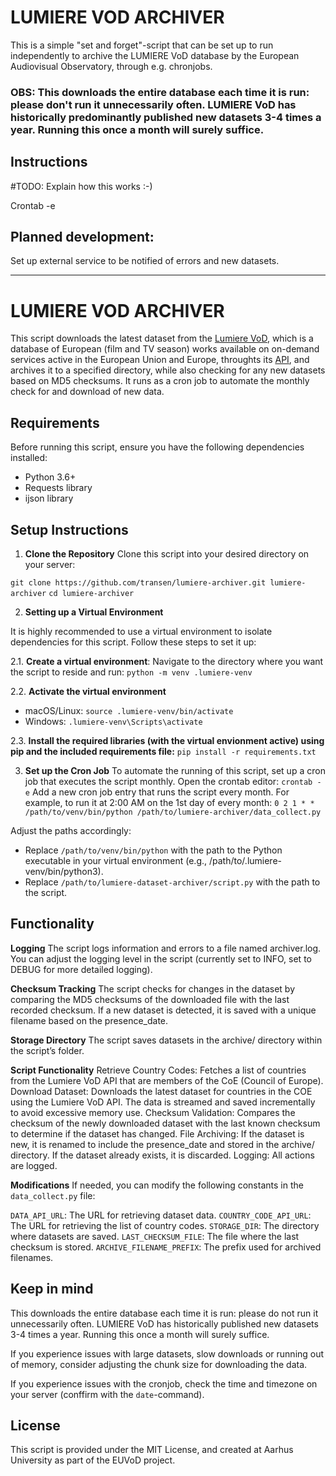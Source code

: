 # LUMIERE VOD ARCHIVER

This is a simple "set and forget"-script that can be set up to run independently to archive the LUMIERE VoD database by the European Audiovisual Observatory, through e.g. chronjobs.


### OBS: This downloads the entire database each time it is run: please don't run it unnecessarily often. LUMIERE VoD has historically predominantly published new datasets 3-4 times a year. Running this once a month will surely suffice.


## Instructions
#TODO: Explain how this works :-) 



Crontab -e

## Planned development: 
Set up external service to be notified of errors and new datasets.


***

# LUMIERE VOD ARCHIVER

This script downloads the latest dataset from the [Lumiere VoD](https://lumierevod.obs.coe.int), which is a database of European (film and TV season) works available on on-demand services active in the European Union and Europe, throughts its [API](https://lumierevod.obs.coe.int/schema/redoc), and archives it to a specified directory, while also checking for any new datasets based on MD5 checksums. It runs as a cron job to automate the monthly check for and download of new data.

## Requirements

Before running this script, ensure you have the following dependencies installed:

- Python 3.6+
- Requests library
- ijson library


## Setup Instructions

1. **Clone the Repository**
Clone this script into your desired directory on your server:

```git clone https://github.com/transen/lumiere-archiver.git lumiere-archiver```
```cd lumiere-archiver```

2. **Setting up a Virtual Environment**

It is highly recommended to use a virtual environment to isolate dependencies for this script. Follow these steps to set it up:

2.1. **Create a virtual environment**:
   Navigate to the directory where you want the script to reside and run:
   ```python -m venv .lumiere-venv```

2.2. **Activate the virtual environment**
- macOS/Linux:
```source .lumiere-venv/bin/activate```
- Windows:
```.lumiere-venv\Scripts\activate```

2.3. **Install the required libraries (with the virtual envionment active) using pip and the included requirements file:**
```pip install -r requirements.txt```


3. **Set up the Cron Job**
To automate the running of this script, set up a cron job that executes the script monthly.
Open the crontab editor:
`crontab -e`
Add a new cron job entry that runs the script every month. For example, to run it at 2:00 AM on the 1st day of every month:
`0 2 1 * * /path/to/venv/bin/python /path/to/lumiere-archiver/data_collect.py`

Adjust the paths accordingly:

- Replace `/path/to/venv/bin/python` with the path to the Python executable in your virtual environment (e.g., /path/to/.lumiere-venv/bin/python3).
- Replace `/path/to/lumiere-dataset-archiver/script.py` with the path to the script.

## Functionality
**Logging**
The script logs information and errors to a file named archiver.log. You can adjust the logging level in the script (currently set to INFO, set to DEBUG for more detailed logging).

**Checksum Tracking**
The script checks for changes in the dataset by comparing the MD5 checksums of the downloaded file with the last recorded checksum. If a new dataset is detected, it is saved with a unique filename based on the presence_date.

**Storage Directory** 
The script saves datasets in the archive/ directory within the script’s folder.

**Script Functionality**
Retrieve Country Codes: Fetches a list of countries from the Lumiere VoD API that are members of the CoE (Council of Europe).
Download Dataset: Downloads the latest dataset for countries in the COE using the Lumiere VoD API. The data is streamed and saved incrementally to avoid excessive memory use.
Checksum Validation: Compares the checksum of the newly downloaded dataset with the last known checksum to determine if the dataset has changed.
File Archiving: If the dataset is new, it is renamed to include the presence_date and stored in the archive/ directory. If the dataset already exists, it is discarded.
Logging: All actions are logged.

**Modifications**
If needed, you can modify the following constants in the `data_collect.py` file:

`DATA_API_URL`: The URL for retrieving dataset data.
`COUNTRY_CODE_API_URL`: The URL for retrieving the list of country codes.
`STORAGE_DIR`: The directory where datasets are saved.
`LAST_CHECKSUM_FILE`: The file where the last checksum is stored.
`ARCHIVE_FILENAME_PREFIX`: The prefix used for archived filenames.


## Keep in mind
This downloads the entire database each time it is run: please do not run it unnecessarily often. LUMIERE VoD has historically published new datasets 3-4 times a year. Running this once a month will surely suffice.

If you experience issues with large datasets, slow downloads or running out of memory, consider adjusting the chunk size for downloading the data. 

If you experience issues with the cronjob, check the time and timezone on your server (conffirm with the `date`-command).


## License
This script is provided under the MIT License, and created at Aarhus University as part of the EUVoD project.   